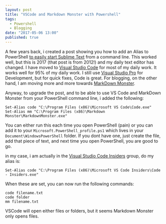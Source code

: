 ```yaml
---
layout: post
title: "VSCode and Markdown Monster with Powershell"
tags:
  - Powershell
  - Blogging
date: "2017-05-06 13:00"
published: true
---
```

A few years back, i created a post showing you how to add an Alias to PowerShell [to easily start Sublime Text][1] from a command line. This worked well, but this is 2017 (that post is from 2012!) and my daily text editor has changed. I have moved to [Visual Studio Code][2] for most of my daily work. It works well for 95% of my daily work. I still use [Visual Studio Pro][5] for Development, but for quick fixes, Code is great. For blogging, on the other hand, I am moving more and more towards [MarkDown Monster][3].  

Anyway, to upgrade the post, and to be able to use VS Code and MarkDown Monster from your PowerShell command line, i added the following:

    Set-Alias code "C:\Program Files (x86)\Microsoft VS Code\Code.exe"
    Set-Alias mm "C:\Program Files (x86)\Markdown Monster\MarkdownMonster.exe"
    
You can either run this each time you open PowerShell (pain) or you can add it to your `Microsoft.PowerShell_profile.ps1` which lives in your `Document\WindowsPowerShell` folder. If you dont have one, just create the file, add that piece of text, and next time you open PowerShell, you are good to go. 

in my case, i am actually in the [Visual Studio Code Insiders][4] group, do my alias is:

    Set-Alias code "C:\Program Files (x86)\Microsoft VS Code Insiders\Code - Insiders.exe"
    
When these are set, you can now run the following commands:

    code filename.txt 
    code folder
    mm filename.txt
    
VSCode will open either files or folders, but it seems Markdown Monster only opens files. 

[1]:https://www.tiernanotoole.ie/2012/08/30/SublimeText-With-Powershell.html
[2]:https://code.visualstudio.com/
[3]:https://markdownmonster.west-wind.com/
[4]:https://code.visualstudio.com/insiders
[5]:https://www.visualstudio.com/vs/